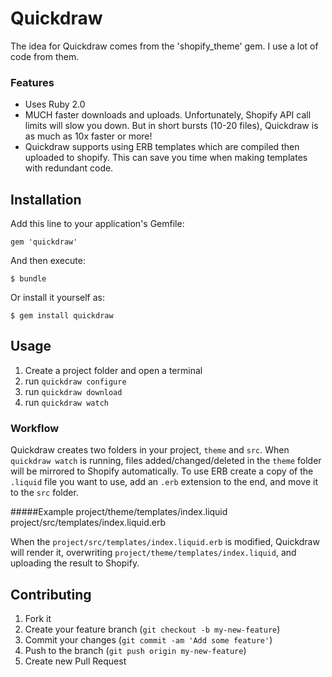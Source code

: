 # Quickdraw

The idea for Quickdraw comes from the 'shopify_theme' gem. I use a lot of code from them.

### Features

- Uses Ruby 2.0
- MUCH faster downloads and uploads. Unfortunately, Shopify API call limits will slow you down. But in short bursts (10-20 files), Quickdraw is as much as 10x faster or more!
- Quickdraw supports using ERB templates which are compiled then uploaded to shopify. This can save you time when making templates with redundant code.

## Installation

Add this line to your application's Gemfile:

    gem 'quickdraw'

And then execute:

    $ bundle

Or install it yourself as:

    $ gem install quickdraw

## Usage

1. Create a project folder and open a terminal
2. run ````quickdraw configure````
3. run ````quickdraw download````
4. run ````quickdraw watch````

### Workflow

Quickdraw creates two folders in your project, ````theme```` and ````src````.
When ````quickdraw watch```` is running, files added/changed/deleted in the ````theme```` folder will be mirrored to Shopify automatically.
To use ERB create a copy of the ````.liquid```` file you want to use, add an ````.erb```` extension to the end, and move it to the ````src```` folder.

#####Example
    project/theme/templates/index.liquid
    project/src/templates/index.liquid.erb

When the ````project/src/templates/index.liquid.erb```` is modified, Quickdraw will render it, overwriting ````project/theme/templates/index.liquid````, and uploading the result to Shopify.

## Contributing

1. Fork it
2. Create your feature branch (`git checkout -b my-new-feature`)
3. Commit your changes (`git commit -am 'Add some feature'`)
4. Push to the branch (`git push origin my-new-feature`)
5. Create new Pull Request
